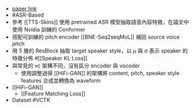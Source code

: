 - [paper link](https://arxiv.org/abs/2203.16937)
- #ASR-Based
- 參考 [[TTS-Skins]] 使用 pretrained ASR 模型抽取語音內容特徵，在論文中使用 Nvidia 訓練的 Conformer
- 搭配可訓練的 pitch encoder [[BNE-Seq2seqMoL]] 補回 source voice pitch
- 用 5 層的 ResBlock 抽取 target speaker style，以 $\mu$ 與 $\sigma$ 表示 speaker 的特徵分佈 #[[Speaker KL Loss]]
- 與常見的 vc 架構不同，沒有區分 encoder 與 vocoder
	- 使用調整過得 [[HiFi-GAN]] 的架構將 content, pitch, speaker style features 合成並轉換為 waveform
- [[HiFi-GAN]]
	- [[Feature Matching Loss]]
- Dataset #VCTK